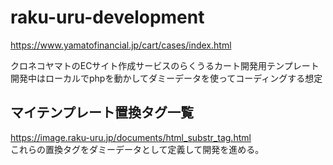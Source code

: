 # raku-uru-development
https://www.yamatofinancial.jp/cart/cases/index.html  

クロネコヤマトのECサイト作成サービスのらくうるカート開発用テンプレート  
開発中はローカルでphpを動かしてダミーデータを使ってコーディングする想定

## マイテンプレート置換タグ一覧
https://image.raku-uru.jp/documents/html_substr_tag.html  
これらの置換タグをダミーデータとして定義して開発を進める。
